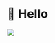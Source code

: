 # 👋 Hello 
<!-- [![Hits](https://hits.seeyoufarm.com/api/count/incr/badge.svg?url=https%3A%2F%2Fgithub.com%2FHeavyrisem&count_bg=%2379C83D&title_bg=%23555555&icon=&icon_color=%23E7E7E7&title=hits&edge_flat=false)](https://hits.seeyoufarm.com) -->

<img src="https://github-readme-stats.vercel.app/api/top-langs/?username=heavyrisem&layout=compact&theme=graywhite&hide=Jupyter%20Notebook" />
